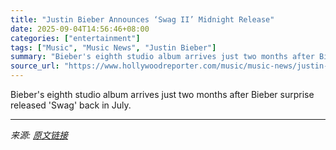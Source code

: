 ```yaml
---
title: "Justin Bieber Announces ‘Swag II’ Midnight Release"
date: 2025-09-04T14:56:46+08:00
categories: ["entertainment"]
tags: ["Music", "Music News", "Justin Bieber"]
summary: "Bieber's eighth studio album arrives just two months after Bieber surprise released 'Swag' back in July."
source_url: "https://www.hollywoodreporter.com/music/music-news/justin-bieber-new-album-swag-2-1236361185/"
---
```


Bieber's eighth studio album arrives just two months after Bieber surprise released 'Swag' back in July.

---

*来源: [原文链接](https://www.hollywoodreporter.com/music/music-news/justin-bieber-new-album-swag-2-1236361185/)*
